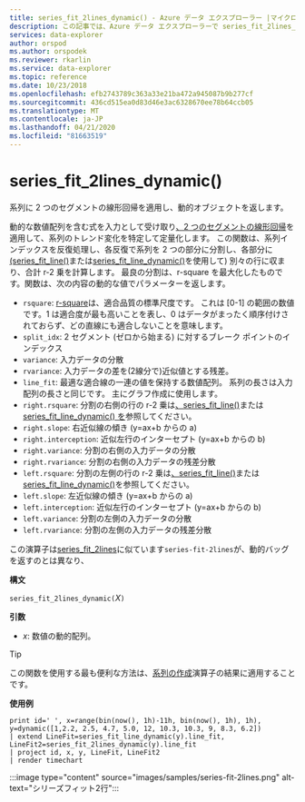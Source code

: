 ```yaml
---
title: series_fit_2lines_dynamic() - Azure データ エクスプローラー |マイクロソフトドキュメント
description: この記事では、Azure データ エクスプローラーで series_fit_2lines_dynamic() について説明します。
services: data-explorer
author: orspod
ms.author: orspodek
ms.reviewer: rkarlin
ms.service: data-explorer
ms.topic: reference
ms.date: 10/23/2018
ms.openlocfilehash: efb2743789c363a33e21ba472a945087b9b277cf
ms.sourcegitcommit: 436cd515ea0d83d46e3ac6328670ee78b64ccb05
ms.translationtype: MT
ms.contentlocale: ja-JP
ms.lasthandoff: 04/21/2020
ms.locfileid: "81663519"
---
```

# <a name="series_fit_2lines_dynamic"></a>series_fit_2lines_dynamic()

系列に 2 つのセグメントの線形回帰を適用し、動的オブジェクトを返します。  

動的な数値配列を含む式を入力として受け取り[、2 つのセグメントの線形回帰](https://en.wikipedia.org/wiki/Segmented_regression)を適用して、系列のトレンド変化を特定して定量化します。 この関数は、系列インデックスを反復処理し、各反復で系列を 2 つの部分に分割し、各部分に[(series_fit_line()](series-fit-linefunction.md)または[series_fit_line_dynamic()](series-fit-line-dynamicfunction.md)を使用して) 別々の行に収まり、合計 r-2 乗を計算します。 最良の分割は、r-square を最大化したものです。関数は、次の内容の動的な値でパラメーターを返します。
* `rsquare`: [r-square](https://en.wikipedia.org/wiki/Coefficient_of_determination)は、適合品質の標準尺度です。 これは [0-1] の範囲の数値です。1 は適合度が最も高いことを表し、0 はデータがまったく順序付けされておらず、どの直線にも適合しないことを意味します。
* `split_idx`: 2 セグメント (ゼロから始まる) に対するブレーク ポイントのインデックス
* `variance`: 入力データの分散
* `rvariance`: 入力データの差を(2線分で)近似値とする残差。
* `line_fit`: 最適な適合線の一連の値を保持する数値配列。 系列の長さは入力配列の長さと同じです。 主にグラフ作成に使用します。
* `right.rsquare`: 分割の右側の行の r-2 乗は[、series_fit_line()](series-fit-linefunction.md)または[series_fit_line_dynamic() を](series-fit-line-dynamicfunction.md)参照してください。
* `right.slope`: 右近似線の傾き (y=ax+b からの a)
* `right.interception`: 近似左行のインターセプト (y=ax+b からの b)
* `right.variance`: 分割の右側の入力データの分散
* `right.rvariance`: 分割の右側の入力データの残差分散
* `left.rsquare`: 分割の左側の行の r-2 乗は[、series_fit_line()](series-fit-linefunction.md)または[series_fit_line_dynamic()](series-fit-line-dynamicfunction.md)を参照してください。
* `left.slope`: 左近似線の傾き (y=ax+b からの a)
* `left.interception`: 近似左行のインターセプト (y=ax+b からの b)
* `left.variance`: 分割の左側の入力データの分散
* `left.rvariance`: 分割の左側の入力データの残差分散

この演算子は[series_fit_2lines](series-fit-2linesfunction.md)に似ています`series-fit-2lines`が、動的バッグを返すのとは異なり、

**構文**

`series_fit_2lines_dynamic(`*X*`)`

**引数**

* *x*: 数値の動的配列。  

> [!TIP]
> この関数を使用する最も便利な方法は、[系列の作成](make-seriesoperator.md)演算子の結果に適用することです。

**使用例**

```kusto
print id=' ', x=range(bin(now(), 1h)-11h, bin(now(), 1h), 1h), y=dynamic([1,2.2, 2.5, 4.7, 5.0, 12, 10.3, 10.3, 9, 8.3, 6.2])
| extend LineFit=series_fit_line_dynamic(y).line_fit, LineFit2=series_fit_2lines_dynamic(y).line_fit
| project id, x, y, LineFit, LineFit2
| render timechart
```

:::image type="content" source="images/samples/series-fit-2lines.png" alt-text="シリーズフィット2行":::
